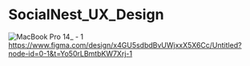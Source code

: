 ﻿# SocialNest_UX_Design
![MacBook Pro 14_ - 1](https://github.com/dharanalakalyan/SocialNest_UX_Design/assets/147654549/6a5216eb-c28b-42ef-8345-c596b3e93b88)
https://www.figma.com/design/x4GU5sdbdBvUWjxxX5X6Cc/Untitled?node-id=0-1&t=Yo50rLBmtbKW7Xrj-1
